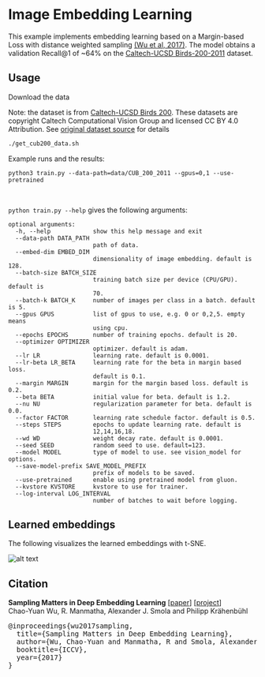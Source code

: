 <!--- Licensed to the Apache Software Foundation (ASF) under one -->
<!--- or more contributor license agreements.  See the NOTICE file -->
<!--- distributed with this work for additional information -->
<!--- regarding copyright ownership.  The ASF licenses this file -->
<!--- to you under the Apache License, Version 2.0 (the -->
<!--- "License"); you may not use this file except in compliance -->
<!--- with the License.  You may obtain a copy of the License at -->

<!---   http://www.apache.org/licenses/LICENSE-2.0 -->

<!--- Unless required by applicable law or agreed to in writing, -->
<!--- software distributed under the License is distributed on an -->
<!--- "AS IS" BASIS, WITHOUT WARRANTIES OR CONDITIONS OF ANY -->
<!--- KIND, either express or implied.  See the License for the -->
<!--- specific language governing permissions and limitations -->
<!--- under the License. -->

# Image Embedding Learning

This example implements embedding learning based on a Margin-based Loss with distance weighted sampling [(Wu et al, 2017)](http://www.philkr.net/papers/2017-10-01-iccv/2017-10-01-iccv.pdf). The model obtains a validation Recall@1 of ~64% on the [Caltech-UCSD Birds-200-2011](http://www.vision.caltech.edu/visipedia/CUB-200-2011.html) dataset.


## Usage
Download the data

Note: the dataset is from [Caltech-UCSD Birds 200](http://www.vision.caltech.edu/visipedia/CUB-200.html).
These datasets are copyright Caltech Computational Vision Group and licensed CC BY 4.0 Attribution.
See [original dataset source](http://www.vision.caltech.edu/archive.html) for details
```bash
./get_cub200_data.sh
```

Example runs and the results:
```
python3 train.py --data-path=data/CUB_200_2011 --gpus=0,1 --use-pretrained
```

<br>

`python train.py --help` gives the following arguments:
```
optional arguments:
  -h, --help            show this help message and exit
  --data-path DATA_PATH
                        path of data.
  --embed-dim EMBED_DIM
                        dimensionality of image embedding. default is 128.
  --batch-size BATCH_SIZE
                        training batch size per device (CPU/GPU). default is
                        70.
  --batch-k BATCH_K     number of images per class in a batch. default is 5.
  --gpus GPUS           list of gpus to use, e.g. 0 or 0,2,5. empty means
                        using cpu.
  --epochs EPOCHS       number of training epochs. default is 20.
  --optimizer OPTIMIZER
                        optimizer. default is adam.
  --lr LR               learning rate. default is 0.0001.
  --lr-beta LR_BETA     learning rate for the beta in margin based loss.
                        default is 0.1.
  --margin MARGIN       margin for the margin based loss. default is 0.2.
  --beta BETA           initial value for beta. default is 1.2.
  --nu NU               regularization parameter for beta. default is 0.0.
  --factor FACTOR       learning rate schedule factor. default is 0.5.
  --steps STEPS         epochs to update learning rate. default is
                        12,14,16,18.
  --wd WD               weight decay rate. default is 0.0001.
  --seed SEED           random seed to use. default=123.
  --model MODEL         type of model to use. see vision_model for options.
  --save-model-prefix SAVE_MODEL_PREFIX
                        prefix of models to be saved.
  --use-pretrained      enable using pretrained model from gluon.
  --kvstore KVSTORE     kvstore to use for trainer.
  --log-interval LOG_INTERVAL
                        number of batches to wait before logging.
```

## Learned embeddings
The following visualizes the learned embeddings with t-SNE.

![alt text](https://raw.githubusercontent.com/dmlc/web-data/master/mxnet/example/embedding_learning/cub200_embedding.png)


## Citation
<b>Sampling Matters in Deep Embedding Learning</b> [<a href="https://arxiv.org/abs/1706.07567">paper</a>] [<a href="https://www.cs.utexas.edu/~cywu/projects/sampling_matters/">project</a>]  <br>
  Chao-Yuan Wu, R. Manmatha, Alexander J. Smola and Philipp Kr&auml;henb&uuml;hl
<pre>
@inproceedings{wu2017sampling,
  title={Sampling Matters in Deep Embedding Learning},
  author={Wu, Chao-Yuan and Manmatha, R and Smola, Alexander J and Kr{\"a}henb{\"u}hl, Philipp},
  booktitle={ICCV},
  year={2017}
}
</pre>
